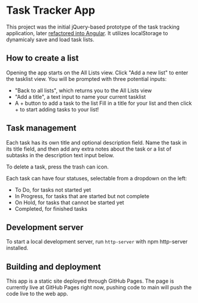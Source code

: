 # Task Tracker App

This project was the initial jQuery-based prototype of the task tracking application, later [refactored into Angular](https://ghostyboyy97.github.io/tasktracker_angular/). It utilizes localStorage to dynamicaly save and load task lists.

## How to create a list

Opening the app starts on the All Lists view. Click "Add a new list" to enter the tasklist view. You will be prompted with three potential inputs:
- "Back to all lists", which returns you to the All Lists view
- "Add a title", a text input to name your current tasklist
- A + button to add a task to the list
Fill in a title for your list and then click + to start adding tasks to your list!

## Task management

Each task has its own title and optional description field. Name the task in its title field, and then add any extra notes about the task or a list of subtasks in the description text input below.

To delete a task, press the trash can icon.

Each task can have four statuses, selectable from a dropdown on the left:
- To Do, for tasks not started yet
- In Progress, for tasks that are started but not complete
- On Hold, for tasks that cannot be started yet
- Completed, for finished tasks

## Development server

To start a local development server, run `http-server` with npm http-server installed.

## Building and deployment

This app is a static site deployed through GitHub Pages. The page is currently live at GitHub Pages right now, pushing code to main will push the code live to the web app.